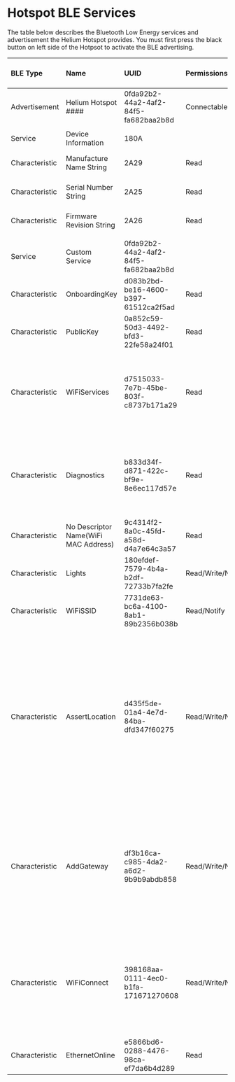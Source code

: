 # Hotspot BLE Services

The table below describes the Bluetooth Low Energy services and advertisement the Helium Hotspot provides. You must first press the black button on left side of the Hotpsot to activate the BLE advertising. 

<table>
  <thead>
    <tr>
      <th style="text-align:left"><b>BLE Type</b>
      </th>
      <th style="text-align:left"><b>Name</b>
      </th>
      <th style="text-align:left"><b>UUID</b>
      </th>
      <th style="text-align:left"><b>Permissions</b>
      </th>
      <th style="text-align:left"><b>Data Type</b>
      </th>
      <th style="text-align:left"><b>Protocol Buffers Definition                      </b>
      </th>
      <th style="text-align:left"><b>Max Data</b>
      </th>
      <th style="text-align:left"><b>Default Data</b>
      </th>
      <th style="text-align:left"><b>Description</b>
      </th>
      <th style="text-align:left"><b>Example Value</b>
      </th>
    </tr>
  </thead>
  <tbody>
    <tr>
      <td style="text-align:left">Advertisement</td>
      <td style="text-align:left">Helium Hotspot ####</td>
      <td style="text-align:left">0fda92b2-44a2-4af2-84f5-fa682baa2b8d</td>
      <td style="text-align:left">Connectable</td>
      <td style="text-align:left"></td>
      <td style="text-align:left"></td>
      <td style="text-align:left"></td>
      <td style="text-align:left"></td>
      <td style="text-align:left"></td>
      <td style="text-align:left"></td>
    </tr>
    <tr>
      <td style="text-align:left"></td>
      <td style="text-align:left"></td>
      <td style="text-align:left"></td>
      <td style="text-align:left"></td>
      <td style="text-align:left"></td>
      <td style="text-align:left"></td>
      <td style="text-align:left"></td>
      <td style="text-align:left"></td>
      <td style="text-align:left"></td>
      <td style="text-align:left"></td>
    </tr>
    <tr>
      <td style="text-align:left">Service</td>
      <td style="text-align:left">Device Information</td>
      <td style="text-align:left">180A</td>
      <td style="text-align:left"></td>
      <td style="text-align:left"></td>
      <td style="text-align:left"></td>
      <td style="text-align:left"></td>
      <td style="text-align:left"></td>
      <td style="text-align:left"></td>
      <td style="text-align:left"></td>
    </tr>
    <tr>
      <td style="text-align:left">Characteristic</td>
      <td style="text-align:left">Manufacture Name String</td>
      <td style="text-align:left">2A29</td>
      <td style="text-align:left">Read</td>
      <td style="text-align:left">binary -&gt; string</td>
      <td style="text-align:left"></td>
      <td style="text-align:left"></td>
      <td style="text-align:left">6 bytes</td>
      <td style="text-align:left"></td>
      <td style="text-align:left">&quot;Helium&quot;</td>
    </tr>
    <tr>
      <td style="text-align:left">Characteristic</td>
      <td style="text-align:left">Serial Number String</td>
      <td style="text-align:left">2A25</td>
      <td style="text-align:left">Read</td>
      <td style="text-align:left">binary -&gt; string</td>
      <td style="text-align:left"></td>
      <td style="text-align:left"></td>
      <td style="text-align:left">12 bytes</td>
      <td style="text-align:left"></td>
      <td style="text-align:left">&quot;6081F989E7BF&quot;</td>
    </tr>
    <tr>
      <td style="text-align:left">Characteristic</td>
      <td style="text-align:left">Firmware Revision String</td>
      <td style="text-align:left">2A26</td>
      <td style="text-align:left">Read</td>
      <td style="text-align:left">binary -&gt; string</td>
      <td style="text-align:left"></td>
      <td style="text-align:left"></td>
      <td style="text-align:left">12 bytes</td>
      <td style="text-align:left"></td>
      <td style="text-align:left">&quot;2020.02.18.1&quot;</td>
    </tr>
    <tr>
      <td style="text-align:left"></td>
      <td style="text-align:left"></td>
      <td style="text-align:left"></td>
      <td style="text-align:left"></td>
      <td style="text-align:left"></td>
      <td style="text-align:left"></td>
      <td style="text-align:left"></td>
      <td style="text-align:left"></td>
      <td style="text-align:left"></td>
      <td style="text-align:left"></td>
    </tr>
    <tr>
      <td style="text-align:left">Service</td>
      <td style="text-align:left">Custom Service</td>
      <td style="text-align:left">0fda92b2-44a2-4af2-84f5-fa682baa2b8d</td>
      <td style="text-align:left"></td>
      <td style="text-align:left"></td>
      <td style="text-align:left"></td>
      <td style="text-align:left"></td>
      <td style="text-align:left"></td>
      <td style="text-align:left"></td>
      <td style="text-align:left"></td>
    </tr>
    <tr>
      <td style="text-align:left">Characteristic</td>
      <td style="text-align:left">OnboardingKey</td>
      <td style="text-align:left">d083b2bd-be16-4600-b397-61512ca2f5ad</td>
      <td style="text-align:left">Read</td>
      <td style="text-align:left">binary -&gt; string</td>
      <td style="text-align:left"></td>
      <td style="text-align:left"></td>
      <td style="text-align:left">41 bytes</td>
      <td style="text-align:left"></td>
      <td style="text-align:left">&quot;11TqqVzycXK5k49bXbmcUcSne91krq7v3VSQCfDXr&quot;</td>
    </tr>
    <tr>
      <td style="text-align:left">Characteristic</td>
      <td style="text-align:left">PublicKey</td>
      <td style="text-align:left">0a852c59-50d3-4492-bfd3-22fe58a24f01</td>
      <td style="text-align:left">Read</td>
      <td style="text-align:left">binary -&gt; string</td>
      <td style="text-align:left"></td>
      <td style="text-align:left"></td>
      <td style="text-align:left">41 bytes</td>
      <td style="text-align:left"></td>
      <td style="text-align:left">&quot;117ei8D1Bk2kYqWNjSFuLgg3BrtTNSTi2tt14LRUFgt&quot;</td>
    </tr>
    <tr>
      <td style="text-align:left">Characteristic</td>
      <td style="text-align:left">WiFiServices</td>
      <td style="text-align:left">d7515033-7e7b-45be-803f-c8737b171a29</td>
      <td style="text-align:left">Read</td>
      <td style="text-align:left">binary -&gt; proto</td>
      <td style="text-align:left">
        <p>message wifi_services_v1 {</p>
        <p>repeated string services = 1;</p>
        <p>}</p>
      </td>
      <td style="text-align:left">512 bytes</td>
      <td style="text-align:left"></td>
      <td style="text-align:left"></td>
      <td style="text-align:left"></td>
    </tr>
    <tr>
      <td style="text-align:left">Characteristic</td>
      <td style="text-align:left">Diagnostics</td>
      <td style="text-align:left">b833d34f-d871-422c-bf9e-8e6ec117d57e</td>
      <td style="text-align:left">Read</td>
      <td style="text-align:left">binary -&gt; proto</td>
      <td style="text-align:left">
        <p>message diagnostics_v1</p>
        <p>{ mapdiagnostics = 1;</p>
        <p>}</p>
      </td>
      <td style="text-align:left"></td>
      <td style="text-align:left"></td>
      <td style="text-align:left"></td>
      <td style="text-align:left"></td>
    </tr>
    <tr>
      <td style="text-align:left">Characteristic</td>
      <td style="text-align:left">No Descriptor Name(WiFi MAC Address)</td>
      <td style="text-align:left">9c4314f2-8a0c-45fd-a58d-d4a7e64c3a57</td>
      <td style="text-align:left">Read</td>
      <td style="text-align:left">binary -&gt; string</td>
      <td style="text-align:left"></td>
      <td style="text-align:left"></td>
      <td style="text-align:left">12 bytes</td>
      <td style="text-align:left"></td>
      <td style="text-align:left">&quot;6081F989E7BF&quot;</td>
    </tr>
    <tr>
      <td style="text-align:left">Characteristic</td>
      <td style="text-align:left">Lights</td>
      <td style="text-align:left">180efdef-7579-4b4a-b2df-72733b7fa2fe</td>
      <td style="text-align:left">Read/Write/Notify</td>
      <td style="text-align:left">binary -&gt; string</td>
      <td style="text-align:left"></td>
      <td style="text-align:left"></td>
      <td style="text-align:left">2 bytes</td>
      <td style="text-align:left"></td>
      <td style="text-align:left">&quot;on&quot;</td>
    </tr>
    <tr>
      <td style="text-align:left">Characteristic</td>
      <td style="text-align:left">WiFiSSID</td>
      <td style="text-align:left">7731de63-bc6a-4100-8ab1-89b2356b038b</td>
      <td style="text-align:left">Read/Notify</td>
      <td style="text-align:left">binary -&gt; string</td>
      <td style="text-align:left"></td>
      <td style="text-align:left"></td>
      <td style="text-align:left"></td>
      <td style="text-align:left"></td>
      <td style="text-align:left">&quot;&quot;</td>
    </tr>
    <tr>
      <td style="text-align:left">Characteristic</td>
      <td style="text-align:left">AssertLocation</td>
      <td style="text-align:left">d435f5de-01a4-4e7d-84ba-dfd347f60275</td>
      <td style="text-align:left">Read/Write/Notify</td>
      <td style="text-align:left">binary -&gt; proto</td>
      <td style="text-align:left">
        <p>message assert_loc_v1</p>
        <p>{</p>
        <p>float lat = 1; float lon = 2; string owner = 3;</p>
        <p>uint64 nonce = 4;</p>
        <p>uint64 fee = 5; uint64 amount = 6;</p>
        <p>string payer = 7; }</p>
      </td>
      <td style="text-align:left"></td>
      <td style="text-align:left">12 bytes</td>
      <td style="text-align:left"></td>
      <td style="text-align:left">&quot;init&quot;</td>
    </tr>
    <tr>
      <td style="text-align:left">Characteristic</td>
      <td style="text-align:left">AddGateway</td>
      <td style="text-align:left">df3b16ca-c985-4da2-a6d2-9b9b9abdb858</td>
      <td style="text-align:left">Read/Write/Notify</td>
      <td style="text-align:left">binary -&gt; proto</td>
      <td style="text-align:left">
        <p>message add_gateway_v1 {</p>
        <p>string owner = 1;</p>
        <p>uint64 amount = 2;</p>
        <p>uint64 fee = 3; string payer = 4; }</p>
      </td>
      <td style="text-align:left"></td>
      <td style="text-align:left"></td>
      <td style="text-align:left"></td>
      <td style="text-align:left">&quot;init&quot;</td>
    </tr>
    <tr>
      <td style="text-align:left">Characteristic</td>
      <td style="text-align:left">WiFiConnect</td>
      <td style="text-align:left">398168aa-0111-4ec0-b1fa-171671270608</td>
      <td style="text-align:left">Read/Write/Notify</td>
      <td style="text-align:left">binary -&gt; proto</td>
      <td style="text-align:left">
        <p>message wifi_connect_v1 {</p>
        <p>string service = 1;</p>
        <p>string password = 2;</p>
        <p>}</p>
      </td>
      <td style="text-align:left"></td>
      <td style="text-align:left"></td>
      <td style="text-align:left"></td>
      <td style="text-align:left">&quot;init&quot;</td>
    </tr>
    <tr>
      <td style="text-align:left">Characteristic</td>
      <td style="text-align:left">EthernetOnline</td>
      <td style="text-align:left">e5866bd6-0288-4476-98ca-ef7da6b4d289</td>
      <td style="text-align:left">Read</td>
      <td style="text-align:left">binary -&gt; string</td>
      <td style="text-align:left"></td>
      <td style="text-align:left"></td>
      <td style="text-align:left"></td>
      <td style="text-align:left"></td>
      <td style="text-align:left">&quot;true&quot; or &quot;false&quot;</td>
    </tr>
  </tbody>
</table>